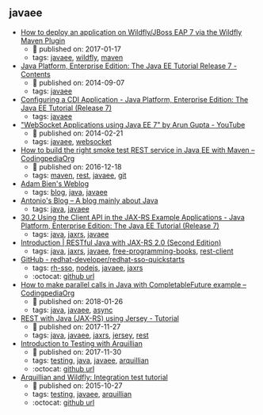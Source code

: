 javaee 
---
* [How to deploy an application on Wildfly/JBoss EAP 7 via the Wildfly Maven Plugin](http://www.codingpedia.org/ama/how-to-deploy-an-application-on-wildfly-or-jboss-eap-7-via-the-wildfly-maven-plugin)
    * :calendar: published on: 2017-01-17
    * tags: [javaee](../tags/javaee.md), [wildfly](../tags/wildfly.md), [maven](../tags/maven.md)
* [Java Platform, Enterprise Edition: The Java EE Tutorial Release 7 - Contents](https://docs.oracle.com/javaee/7/tutorial/)
    * :calendar: published on: 2014-09-07
    * tags: [javaee](../tags/javaee.md)
* [Configuring a CDI Application - Java Platform, Enterprise Edition: The Java EE Tutorial (Release 7)](https://docs.oracle.com/javaee/7/tutorial/cdi-basic013.htm)
    * tags: [javaee](../tags/javaee.md)
* ["WebSocket Applications using Java EE 7" by Arun Gupta - YouTube](https://www.youtube.com/watch?v=lbANLOUFe58)
    * :calendar: published on: 2014-02-21
    * tags: [javaee](../tags/javaee.md), [websocket](../tags/websocket.md)
* [How to build the right smoke test REST service in Java EE with Maven – CodingpediaOrg](http://www.codingpedia.org/ama/how-to-build-the-right-smoke-test-rest-service-in-java-ee-with-maven)
    * :calendar: published on: 2016-12-18
    * tags: [maven](../tags/maven.md), [rest](../tags/rest.md), [javaee](../tags/javaee.md), [git](../tags/git.md)
* [Adam Bien's Weblog](http://adambien.blog/)
    * tags: [blog](../tags/blog.md), [java](../tags/java.md), [javaee](../tags/javaee.md)
* [Antonio's Blog – A blog mainly about Java](https://antoniogoncalves.org/)
    * tags: [java](../tags/java.md), [javaee](../tags/javaee.md)
* [30.2 Using the Client API in the JAX-RS Example Applications - Java Platform, Enterprise Edition: The Java EE Tutorial (Release 7)](https://docs.oracle.com/javaee/7/tutorial/jaxrs-client002.htm)
    * tags: [java](../tags/java.md), [jaxrs](../tags/jaxrs.md), [javaee](../tags/javaee.md)
* [Introduction | RESTfu­­l Jav­a­ wit­h ­JAX­-­­RS 2.­0­ (Second Edition)](https://dennis-xlc.gitbooks.io/restful-java-with-jax-rs-2-0-2rd-edition/en/index.html)
    * tags: [java](../tags/java.md), [jaxrs](../tags/jaxrs.md), [javaee](../tags/javaee.md), [free-programming-books](../tags/free-programming-books.md), [rest-client](../tags/rest-client.md)
* [GitHub - redhat-developer/redhat-sso-quickstarts](https://github.com/redhat-developer/redhat-sso-quickstarts)
    * tags: [rh-sso](../tags/rh-sso.md), [nodejs](../tags/nodejs.md), [javaee](../tags/javaee.md), [jaxrs](../tags/jaxrs.md)
    * :octocat: [github url](https://github.com/redhat-developer/redhat-sso-quickstarts)
* [How to make parallel calls in Java with CompletableFuture example – CodingpediaOrg](http://www.codingpedia.org/ama/how-to-make-parallel-calls-in-java-with-completablefuture-example)
    * :calendar: published on: 2018-01-26
    * tags: [java](../tags/java.md), [javaee](../tags/javaee.md), [async](../tags/async.md)
* [REST with Java (JAX-RS) using Jersey - Tutorial](http://www.vogella.com/tutorials/REST/article.html)
    * :calendar: published on: 2017-11-27
    * tags: [java](../tags/java.md), [javaee](../tags/javaee.md), [jaxrs](../tags/jaxrs.md), [jersey](../tags/jersey.md), [rest](../tags/rest.md)
* [Introduction to Testing with Arquillian](http://www.baeldung.com/arquillian)
    * :calendar: published on: 2017-11-30
    * tags: [testing](../tags/testing.md), [java](../tags/java.md), [javaee](../tags/javaee.md), [arquillian](../tags/arquillian.md)
    * :octocat: [github url](https://github.com/eugenp/tutorials/tree/master/jee-7)
* [Arquillian and Wildfly: Integration test tutorial](https://www.softwareyoga.com/arquillian-and-wildfly-integration-test-tutorial/)
    * :calendar: published on: 2015-10-27
    * tags: [testing](../tags/testing.md), [javaee](../tags/javaee.md), [arquillian](../tags/arquillian.md)
    * :octocat: [github url](https://github.com/softwareyoga/arquillian-wildfly-basic-tutorial)
